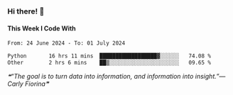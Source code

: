 ### Hi there! 👋

#### This Week I Code With
<!--START_SECTION:waka-->

```txt
From: 24 June 2024 - To: 01 July 2024

Python       16 hrs 11 mins  ██████████████████▓░░░░░░   74.08 %
Other        2 hrs 6 mins    ██▒░░░░░░░░░░░░░░░░░░░░░░   09.65 %
```

<!--END_SECTION:waka-->

<!--STARTS_HERE_QUOTE_README-->
<i>❝“The goal is to turn data into information, and information into insight.”— Carly Fiorina❞</i>
<!--ENDS_HERE_QUOTE_README-->
